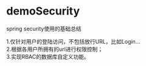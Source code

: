 # demoSecurity

spring security使用的基础总结

1.仅针对用户的登陆访问，不包括放行URL，比如Login...<br>
2.根据各用户所拥有的url进行权限控制；<br>
3.实现RBAC的数据库自定义功能。<br>
